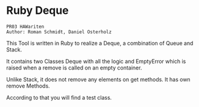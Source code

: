 # Ruby Deque

```
PR03 HAWariten
Author: Roman Schmidt, Daniel Osterholz
```

This Tool is written in Ruby to realize a Deque, a combination of Queue and Stack.

It contains two Classes Deque with all the logic and EmptyError which is raised when a remove is called
on an empty container.

Unlike Stack, it does not remove any elements on get methods. It has own remove Methods.

According to that you will find a test class.